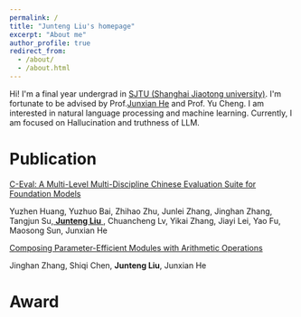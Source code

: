 ```yaml
---
permalink: /
title: "Junteng Liu's homepage"
excerpt: "About me"
author_profile: true
redirect_from: 
  - /about/
  - /about.html
---
```


Hi! I'm a final year undergrad in [SJTU (Shanghai Jiaotong university)](https://en.sjtu.edu.cn/). I'm fortunate to be advised by Prof.[Junxian He](https://jxhe.github.io/) and Prof. Yu Cheng. I am interested in natural language processing and machine learning.  Currently, I am focused on Hallucination and truthness of LLM.

Publication
======

[C-Eval: A Multi-Level Multi-Discipline Chinese Evaluation Suite for Foundation Models](https://arxiv.org/abs/2305.08322)

Yuzhen Huang, Yuzhuo Bai, Zhihao Zhu, Junlei Zhang, Jinghan Zhang, Tangjun Su,<u> **Junteng Liu** </u>, Chuancheng Lv, Yikai Zhang, Jiayi Lei, Yao Fu, Maosong Sun, Junxian He

[Composing Parameter-Efficient Modules with Arithmetic Operations](https://arxiv.org/abs/2306.14870)

Jinghan Zhang, Shiqi Chen, **Junteng Liu**, Junxian He

Award
======



